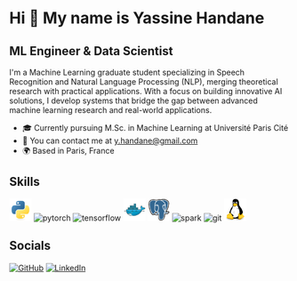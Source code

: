 # Hi 👋 My name is Yassine Handane

## ML Engineer & Data Scientist

I'm a Machine Learning graduate student specializing in Speech Recognition and Natural Language Processing (NLP), merging theoretical research with practical applications. With a focus on building innovative AI solutions, I develop systems that bridge the gap between advanced machine learning research and real-world applications.

- 🎓 Currently pursuing M.Sc. in Machine Learning at Université Paris Cité
- 📧 You can contact me at [y.handane@gmail.com](mailto:y.handane@gmail.com)
- 🌍 Based in Paris, France

## Skills

<p align="left">
<img src="https://raw.githubusercontent.com/devicons/devicon/master/icons/python/python-original.svg" alt="python" width="40" height="40"/>
<img src="https://www.vectorlogo.zone/logos/pytorch/pytorch-icon.svg" alt="pytorch" width="40" height="40"/>
<img src="https://www.vectorlogo.zone/logos/tensorflow/tensorflow-icon.svg" alt="tensorflow" width="40" height="40"/>
<img src="https://raw.githubusercontent.com/devicons/devicon/master/icons/docker/docker-original.svg" alt="docker" width="40" height="40"/>
<img src="https://raw.githubusercontent.com/devicons/devicon/master/icons/postgresql/postgresql-original.svg" alt="postgresql" width="40" height="40"/>
<img src="https://www.vectorlogo.zone/logos/apache_spark/apache_spark-icon.svg" alt="spark" width="40" height="40"/>
<img src="https://www.vectorlogo.zone/logos/git-scm/git-scm-icon.svg" alt="git" width="40" height="40"/>
<img src="https://raw.githubusercontent.com/devicons/devicon/master/icons/linux/linux-original.svg" alt="linux" width="40" height="40"/>
</p>

## Socials

<p align="left">
<a href="https://github.com/YsnHdn" target="_blank"><img align="center" src="https://raw.githubusercontent.com/rahuldkjain/github-profile-readme-generator/master/src/images/icons/Social/github.svg" alt="GitHub" height="30" width="40" /></a>
<a href="your-linkedin-url" target="_blank"><img align="center" src="https://raw.githubusercontent.com/rahuldkjain/github-profile-readme-generator/master/src/images/icons/Social/linked-in-alt.svg" alt="LinkedIn" height="30" width="40" /></a>
</p>
